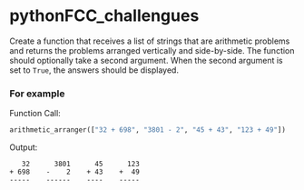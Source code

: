 # pythonFCC_challengues
Create a function that receives a list of strings that are arithmetic problems and returns the 
problems arranged vertically and side-by-side. The function should optionally take a second argument. 
When the second argument is set to `True`, the answers should be displayed.

### For example

Function Call:
```py
arithmetic_arranger(["32 + 698", "3801 - 2", "45 + 43", "123 + 49"])
```

Output:
```
   32      3801      45      123
+ 698    -    2    + 43    +  49
-----    ------    ----    -----
```
